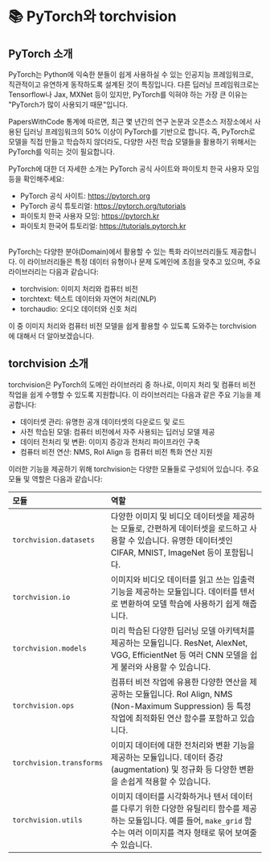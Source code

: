 # 📚 PyTorch와 torchvision

## PyTorch 소개

PyTorch는 Python에 익숙한 분들이 쉽게 사용하실 수 있는 인공지능 프레임워크로, 직관적이고 유연하게 동작하도록 설계된 것이 특징입니다. 다른 딥러닝 프레임워크로는 Tensorflow나 Jax, MXNet 등이 있지만, PyTorch를 익혀야 하는 가장 큰 이유는 "PyTorch가 많이 사용되기 때문"입니다.

PapersWithCode 통계에 따르면, 최근 몇 년간의 연구 논문과 오픈소스 저장소에서 사용된 딥러닝 프레임워크의 50% 이상이 PyTorch를 기반으로 합니다. 즉, PyTorch로 모델을 직접 만들고 학습하지 않더라도, 다양한 사전 학습 모델들을 활용하기 위해서는 PyTorch를 익히는 것이 필요합니다.

PyTorch에 대한 더 자세한 소개는 PyTorch 공식 사이트와 파이토치 한국 사용자 모임 등을 확인해주세요:
- PyTorch 공식 사이트: https://pytorch.org
- PyTorch 공식 튜토리얼: https://pytorch.org/tutorials
- 파이토치 한국 사용자 모임: https://pytorch.kr
- 파이토치 한국어 튜토리얼: https://tutorials.pytorch.kr

\
PyTorch는 다양한 분야(Domain)에서 활용할 수 있는 특화 라이브러리들도 제공합니다. 이 라이브러리들은 특정 데이터 유형이나 문제 도메인에 초점을 맞추고 있으며, 주요 라이브러리는 다음과 같습니다:

- torchvision: 이미지 처리와 컴퓨터 비전
- torchtext: 텍스트 데이터와 자연어 처리(NLP)
- torchaudio: 오디오 데이터와 신호 처리

이 중 이미지 처리와 컴퓨터 비전 모델을 쉽게 활용할 수 있도록 도와주는 torchvision에 대해서 더 알아보겠습니다.

## torchvision 소개

torchvision은 PyTorch의 도메인 라이브러리 중 하나로, 이미지 처리 및 컴퓨터 비전 작업을 쉽게 수행할 수 있도록 지원합니다. 이 라이브러리는 다음과 같은 주요 기능을 제공합니다:

- 데이터셋 관리: 유명한 공개 데이터셋의 다운로드 및 로드
- 사전 학습된 모델: 컴퓨터 비전에서 자주 사용되는 딥러닝 모델 제공
- 데이터 전처리 및 변환: 이미지 증강과 전처리 파이프라인 구축
- 컴퓨터 비전 연산: NMS, RoI Align 등 컴퓨터 비전 특화 연산 지원

이러한 기능을 제공하기 위해 torchvision는 다양한 모듈들로 구성되어 있습니다. 주요 모듈 및 역할은 다음과 같습니다:

| 모듈 | 역할 |
| :--- | :--- |
| `torchvision.datasets` | 다양한 이미지 및 비디오 데이터셋을 제공하는 모듈로, 간편하게 데이터셋을 로드하고 사용할 수 있습니다. 유명한 데이터셋인 CIFAR, MNIST, ImageNet 등이 포함됩니다. |
| `torchvision.io` | 이미지와 비디오 데이터를 읽고 쓰는 입출력 기능을 제공하는 모듈입니다. 데이터를 텐서로 변환하여 모델 학습에 사용하기 쉽게 해줍니다. |
| `torchvision.models` | 미리 학습된 다양한 딥러닝 모델 아키텍처를 제공하는 모듈입니다. ResNet, AlexNet, VGG, EfficientNet 등 여러 CNN 모델을 쉽게 불러와 사용할 수 있습니다. |
| `torchvision.ops` | 컴퓨터 비전 작업에 유용한 다양한 연산을 제공하는 모듈입니다. RoI Align, NMS (Non-Maximum Suppression) 등 특정 작업에 최적화된 연산 함수를 포함하고 있습니다. |
| `torchvision.transforms` | 이미지 데이터에 대한 전처리와 변환 기능을 제공하는 모듈입니다. 데이터 증강 (augmentation) 및 정규화 등 다양한 변환을 손쉽게 적용할 수 있습니다. |
| `torchvision.utils` | 이미지 데이터를 시각화하거나 텐서 데이터를 다루기 위한 다양한 유틸리티 함수를 제공하는 모듈입니다. 예를 들어, `make_grid` 함수는 여러 이미지를 격자 형태로 묶어 보여줄 수 있습니다. |
